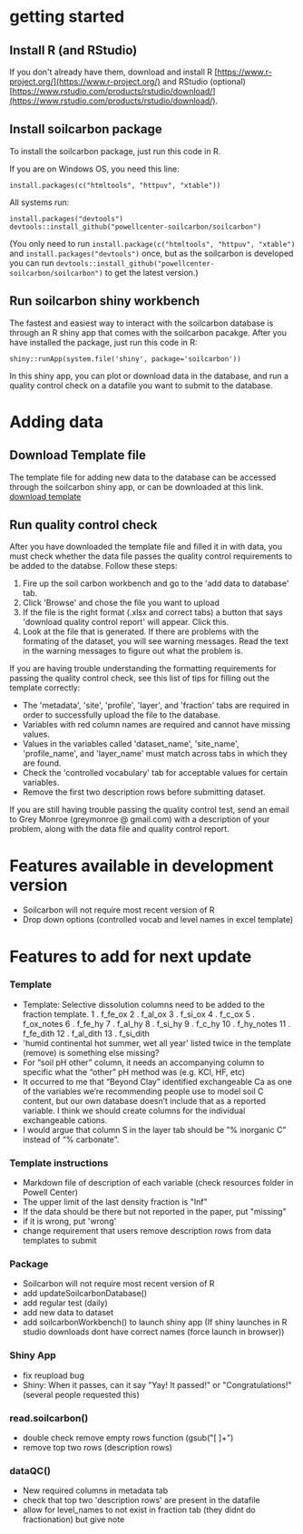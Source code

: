 # getting started
## Install R (and RStudio)

If you don't already have them, download and install R [https://www.r-project.org/](https://www.r-project.org/) and RStudio (optional) [https://www.rstudio.com/products/rstudio/download/](https://www.rstudio.com/products/rstudio/download/).

## Install soilcarbon package
To install the soilcarbon package, just run this code in R. 

 If you are on Windows OS, you need this line:
```{r]
install.packages(c("htmltools", "httpuv", "xtable"))
```
All systems run:
```{r}
install.packages("devtools")
devtools::install_github("powellcenter-soilcarbon/soilcarbon")
```
(You only need to run `install.package(c("htmltools", "httpuv", "xtable")` and `install.packages("devtools")` once, but as the soilcarbon is developed you can run `devtools::install_github("powellcenter-soilcarbon/soilcarbon")` to get the latest version.)

## Run soilcarbon shiny workbench
The fastest and easiest way to interact with the soilcarbon database is through an R shiny app that comes with the soilcarbon pacakge. After you have installed the package, just run this code in R:
```{r}
shiny::runApp(system.file('shiny', package='soilcarbon'))
```
In this shiny app, you can plot or download data in the database, and run a quality control check on a datafile you want to submit to the database.

# Adding data

## Download Template file
The template file for adding new data to the database can be accessed through the soilcarbon shiny app, or can be downloaded at this link.
 [download template](https://github.com/powellcenter-soilcarbon/soilcarbon/raw/master/inst/extdata/Master_template.xlsx)

## Run quality control check
After you have downloaded the template file and filled it in with data, you must check whether the data file passes the quality control requirements to be added to the databse. Follow these steps:

1. Fire up the soil carbon workbench and go to the 'add data to database' tab.
1. Click 'Browse' and chose the file you want to upload
1. If the file is the right format (.xlsx and correct tabs) a button that says 'download quality control report' will appear. Click this.
1. Look at the file that is generated. If there are problems with the formating of the dataset, you will see warning messages. Read the text in the warning messages to figure out what the problem is.

If you are having trouble understanding the formatting requirements for passing the quality control check, see this list of tips for filling out the template correctly:

* The 'metadata', 'site', 'profile', 'layer', and 'fraction' tabs are required in order to successfully upload the file to the database.
* Variables with red column names are required and cannot have missing values.
* Values in the variables called 'dataset_name', 'site_name', 'profile_name', and 'layer_name' must match across tabs in which they are found.
* Check the 'controlled vocabulary' tab for acceptable values for certain variables.
* Remove the first two description rows before submitting dataset.

If you are still having trouble passing the quality control test, send an email to Grey Monroe (greymonroe @ gmail.com) with a description of your problem, along with the data file and quality control report.

# Features available in development version 
* Soilcarbon will not require most recent version of R
* Drop down options (controlled vocab and level names in excel template)

# Features to add for next update
### Template
* Template: Selective dissolution columns need to be added to the fraction template. 
 1 .  f_fe_ox 
		 2 .  f_al_ox 
		 3 .  f_si_ox 
		 4 .  f_c_ox 
		 5 .  f_ox_notes 
		 6 .  f_fe_hy 
		 7 .  f_al_hy 
		 8 .  f_si_hy 
		 9 .  f_c_hy 
		 10 .  f_hy_notes 
		 11 .  f_fe_dith 
		 12 .  f_al_dith 
		 13 .  f_si_dith 
* 'humid continental hot summer, wet all year' listed twice in the template (remove) is something else missing?
* For “soil pH other” column, it needs an accompanying column to specific what the “other” pH method was (e.g. KCl, HF, etc)
* It occurred to me that “Beyond Clay” identified exchangeable Ca as one of the variables we’re recommending people use to model soil C content, but our own database doesn’t include that as a reported variable. I think we should create columns for the individual exchangeable cations.
* I would argue that column S in the layer tab should be ”% inorganic C” instead of “% carbonate”.

### Template instructions
* Markdown file of description of each variable (check resources folder in Powell Center)
* The upper limit of the last density fraction is "Inf"
* If the data should be there but not reported in the paper, put "missing"
* if it is wrong, put 'wrong'
* change requirement that users remove description rows from data templates to submit

### Package
* Soilcarbon will not require most recent version of R
* add updateSoilcarbonDatabase()
* add regular test (daily)
* add new data to dataset
* add soilcarbonWorkbench() to launch shiny app  (If shiny launches in R studio downloads dont have correct names (force launch in browser))

### Shiny App
* fix reupload bug
* Shiny: When it passes, can it say "Yay! It passed!" or "Congratulations!" (several people requested this)

### read.soilcarbon()
* double check remove empty rows function (gsub("[ ]+")
* remove top two rows (description rows)

### dataQC()
* New required columns in metadata tab
* check that top two 'description rows' are present in the datafile
* allow for level_names to not exist in fraction tab (they didnt do fractionation) but give note
